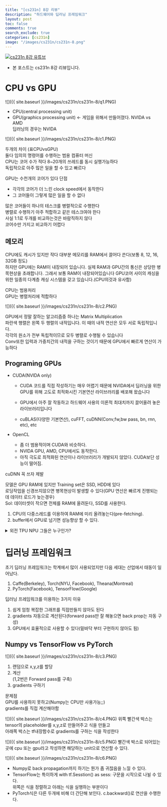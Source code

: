 ```yaml
---
title: "[cs231n] 8강 리뷰"
description: "하드웨어와 딥러닝 프레임워크"
layout: post
toc: false
comments: true
search_exclude: true
categories: [cs231n]
image: "/images/cs231n/cs231n-8.png"
---
```


[![cs231n 8강 유튜브](http://img.youtube.com/vi/6SlgtELqOWc/0.jpg)](https://www.youtube.com/watch?v=6SlgtELqOWc)

- 본 포스트는 cs231n 8강 리뷰입니다.

# CPU vs GPU

![]({{ site.baseurl }}/images/cs231n/cs231n-8/q1.PNG)

- CPU(central processing unit)
- GPU(graphics processing unit) <- 게임을 위해서 만들어졌다.
  NVIDA vs AMD  
  딥러닝의 경우는 NVIDA

![]({{ site.baseurl }}/images/cs231n/cs231n-8/c1.PNG)

두개의 차이 (표CPUvsGPU)  
둘다 임의의 명령어를 수행하는 범용 컴퓨터 머신  
CPU는 코어 수가 적다 8~20개의 쓰레드를 동시 실행가능하다  
독립적으로 아주 많은 일을 할 수 있고 빠르다

GPU는 수천개의 코어가 있다
단점

- 각각의 코어가 더 느린 clock speed에서 동작한다
- 그 코어들이 그렇게 많은 일을 할 수 없다

많은 코어들이 하나의 테스크를 병렬적으로 수행한다  
병렬로 수행하기 아주 적합하고 같은 테스크여야 한다  
사실 1:1로 두개를 비교하는것은 바람직하지 않다  
코어수만 가지고 비교하기 어렵다

## 메모리

CPU에도 캐시가 있지만 작다 대부분 메모리를 RAM에서 끌어다 쓴다(보통 8, 12, 16, 32GB 정도)  
하지만 GPU에는 RAM이 내장되어 있습니다. 실제 RAM과 GPU간의 통신은 상당한 병목현상을 초래합니다. 그래서 보통 RAM이 내장되어있습니다
GPU코어 사이의 캐싱을 위한 일종의 다계층 캐싱 시스템을 갖고 있습니다.(CPU의것과 유사함)

CPU는 범용처리  
GPU는 병렬처리에 적합하다

![]({{ site.baseurl }}/images/cs231n/cs231n-8/c2.PNG)

GPU에서 정말 잘하는 알고리즘중 하나는 Matrix Multiplication  
파란색 행렬은 왼쪽 두 행렬의 내적입니다. 이 때의 내적 연산은 모두 서로 독립적입니다.  
각각의 원소가 전부 독립적이므로 모두 병렬로 수행될 수 있습니다  
Conv또한 입력과 가중치간의 내적을 구하는 것이기 때문에 GPU에서 빠르게 연산이 가능하다

## Programing GPUs

- CUDA(NVIDA only)

  - CUDA 코드를 직접 작성하기는 매우 어렵기 때문에 NVIDA에서 딥러닝을 위한 GPU를 위해 고도로 최적화시킨 기본연산 라이브러리를 배포해 왔습니다
  - GPU에서 아주 잘 작동하고 하드웨어 사용의 이론적 최대치까지 끌어올려 놓은 라이브러리입니다

  - cuBLAS(다양한 기본연산), cuFFT, cuDNN(Conv,fw,bw pass, bn, rnn, etc), etc

- OpenCL
  - 좀 더 범용적이며 CUDA와 비슷하다.
  - NVIDA GPU, AMD, CPU에서도 동작한다.
  - 아직 극도로 최적화된 연산이나 라이브러리가 개발되지 않았다. CUDA보단 성능이 떨어짐.

cuDNN 꼭 쓰자 제발

모델은 GPU RAM에 있지만 Training set은 SSD, HDD에 있다  
로딩작업을 신경쓰지않으면 병목현상이 발생할 수 있다(GPU 연산은 빠르게 진행되는데 데이터 로드가 늦는경우)  
Sol: 데이터셋이 작으면 전체를 RAM에 올려둔다, SSD를 사용한다.

1. CPU의 다중스레드를 이용하여 RAM에 미리 올려놓는다(pre-fetching).
2. buffer에서 GPU로 넘기면 성능향상 할 수 있다.

<details>
<summary>외전 TPU NPU 그들은 누구인가?</summary>
<div markdown="1">

1. CPU(Centralized Processing Unit)  
   폰 노이만 아키텍쳐라고도 불리며 맨하탄 프로젝트 당시 제안되었던 전자계산기의 기본 구조를 따라 발전했다.

2. GPU(Graphic Processing Unit)  
   초기에는 그래픽 처리에 필요한 대용량 연산을 위한 Co-processor형태로 출발  
   CPU는 순차처리 방식이기 때문에 많은 연산을 한꺼번에 할 수가 없고 느리다.  
   ex)가령 FPS게임을 할려면 픽셀 렌더링도 해야하고 텍스쳐 연사도해야하고 엄청 많은 연산을 하게 되는데 이것들을 CPU로 하면 얼마나 느릴까 GPU가 없는 컴퓨터로 게임을 하면서 얼마나 답답했는지 느껴보시면 GPU가 얼마나 좋은 친구인가 알 수 있습니다.

3. TPU(Tensor Processing Unit), NPU(Neural Processing Unit)
   NPU는 GPU에 신경망에서 처리해야 하는 곱셈 연산을 나눠서 시키는 불편함과 리소스 cost를 줄이고 Neural Network Processing에 특화된 칩셋을 말합니다.

TPU는 구글에서 제작한 NPU의 이름입니다. TPU가 탑재된 Coral 시스템도 NVIDA또는 NPU와 하는일이 크게 다르지 않으며 Tensorflow lite가 조금 더 잘 호환된다는 등 제작사의 요구사항이 반영되어 있는 NPU라는건데.. 결국 구글이 Tensorflow를 갖고 있으니 특화된 서비스를 내놓은 것 같은 느낌
출처:https://voidint.com/2020/10/14/cpu-gpu-tpu-npu/

</div>
</details>

# 딥러닝 프레임워크

초기 딥러닝 프레임워크는 학계에서 많이 사용되었지만 다음 세대는 산업에서 태동이 일어났다.

1. Caffe(Berkeley), Torch(NYU, Facebook), Theana(Montreal)
2. PyTorch(Facebook), TensorFlow(Google)

딥러닝 프레임워크를 이용하는 3가지 이유

1. 쉽게 엄청 복잡한 그래프를 직접만들지 않아도 된다
2. gradients 자동으로 계산된다(forward pass만 잘 해놓으면 back prop는 자동 구성)
3. GPU에서 효율적으로 사용할 수 있다(밑바닥 부터 구현하지 않아도 됨)

## Numpy vs TensorFlow vs PyTorch

![]({{ site.baseurl }}/images/cs231n/cs231n-8/c3.PNG)

1. 랜덤으로 x,y,z를 할당
2. 계산  
   (1,2번은 Forward pass를 구축)
3. gradients 구하기

문제점  
GPU를 사용하지 못하고(Numpy는 CPU만 사용가능;;)  
gradients를 직접 계산해야함

![]({{ site.baseurl }}/images/cs231n/cs231n-8/c4.PNG)
위쪽 빨간색 박스는 tensor의 placeholder를 x,y,z로 만들어주고 식을 만들고  
아래쪽 박스는 tf내장함수로 gradients를 구하는 식을 작성한다

![]({{ site.baseurl }}/images/cs231n/cs231n-8/c5.PNG)
빨간색 박스로 되어있는 곳에 cpu 또는 gpu라고 작성하면 해당하는 unit으로 연산할 수 있다.

![]({{ site.baseurl }}/images/cs231n/cs231n-8/c6.PNG)

- Numpy로 back propagation까지 하기는 뭔가 좀 귀찮음을 느낄 수 있다.
- TensorFlow는 특이하게 with tf.Sesstion() as sess: 구문을 시작으로 나뉠 수 있다.  
  위쪽은 식을 정렬하고 아래는 식을 실행하는 부분이다
- PyTorch식은 다른 두개에 비해 더 간단해 보인다. c.backward()로 연산을 수행한다.
